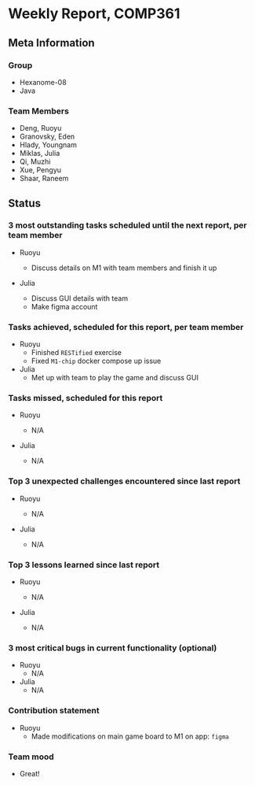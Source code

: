 # Weekly Report, COMP361

## Meta Information

### Group

 * Hexanome-08
 * Java

### Team Members

 * Deng, Ruoyu
 * Granovsky, Eden
 * Hlady, Youngnam
 * Miklas, Julia
 * Qi, Muzhi
 * Xue, Pengyu
 * Shaar, Raneem

## Status

### 3 most outstanding tasks scheduled until the next report, per team member

 * Ruoyu
    * Discuss details on M1 with team members and finish it up

 * Julia
    * Discuss GUI details with team
    * Make figma account
### Tasks achieved, scheduled for this report, per team member

 * Ruoyu
    * Finished `RESTified` exercise
    * Fixed `M1-chip` docker compose up issue
  * Julia
    * Met up with team to play the game and discuss GUI

### Tasks missed, scheduled for this report

 * Ruoyu
    * N/A

 * Julia
    * N/A

### Top 3 unexpected challenges encountered since last report

 * Ruoyu
    * N/A
 
  * Julia
    * N/A

### Top 3 lessons learned since last report

 * Ruoyu
    * N/A

 * Julia
    * N/A
### 3 most critical bugs in current functionality (optional)

  * Ruoyu
    * N/A
 * Julia
    * N/A
### Contribution statement

 * Ruoyu
    * Made modifications on main game board to M1 on app: `figma`

### Team mood

 * Great!
